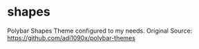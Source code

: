 # shapes
Polybar Shapes Theme configured to my needs.
Original Source: https://github.com/adi1090x/polybar-themes
